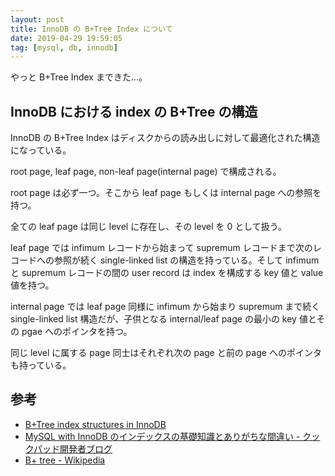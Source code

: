 ```yaml
---
layout: post
title: InnoDB の B+Tree Index について
date: 2019-04-29 19:59:05
tag: [mysql, db, innodb]
---
```


やっと B+Tree Index まできた...。

## InnoDB における index の B+Tree の構造

InnoDB の B+Tree Index はディスクからの読み出しに対して最適化された構造になっている。

root page, leaf page, non-leaf page(internal page) で構成される。

root page は必ず一つ。そこから leaf page もしくは internal page への参照を持つ。

全ての leaf page は同じ level に存在し、その level を 0 として扱う。

leaf page では infimum レコードから始まって supremum レコードまで次のレコードへの参照が続く single-linked list の構造を持っている。そして infimum と supremum レコードの間の user record は index を構成する key 値と value 値を持つ。

internal page では leaf page 同様に infimum から始まり supremum まで続く single-linked list 構造だが、子供となる internal/leaf page の最小の key 値とその pgae へのポインタを持つ。

同じ level に属する page 同士はそれぞれ次の page と前の page へのポインタも持っている。

## 参考

- [B+Tree index structures in InnoDB](https://blog.jcole.us/2013/01/10/btree-index-structures-in-innodb/)
- [MySQL with InnoDB のインデックスの基礎知識とありがちな間違い - クックパッド開発者ブログ](https://techlife.cookpad.com/entry/2017/04/18/092524)
- [B+ tree - Wikipedia](https://en.wikipedia.org/wiki/B%2B_tree)
